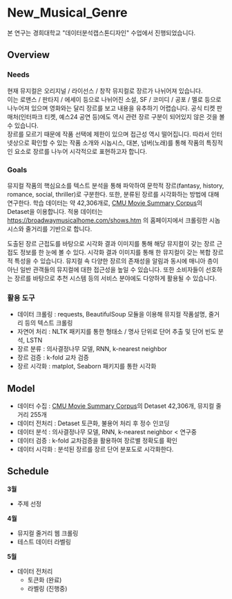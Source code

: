 # New_Musical_Genre

본 연구는 경희대학교 "데이터분석캡스톤디자인" 수업에서 진행되었습니다.

[CMU]: http://www.cs.cmu.edu/~ark/personas/ "Go CMU Movie Summary Corpus"


## Overview
### Needs
현재 뮤지컬은 오리지널 / 라이선스 / 창작 뮤지컬로 장르가 나뉘어져 있습니다.   
이는 로맨스 / 판타지 / 에세이 등으로 나뉘어진 소설, SF / 코미디 / 공포 / 멜로 등으로 나누어져 있으며 영화와는 달리 장르를 보고 내용을 유추하기 어렵습니다. 공식 티켓 판매처(인터파크 티켓, 예스24 공연 등)에도 역시 관련 장르 구분이 되어있지 않은 것을 볼 수 있습니다.   
장르를 모르기 때문에 작품 선택에 제한이 있으며 접근성 역시 떨어집니다. 따라서 인터넷상으로 확인할 수 있는 작품 소개와 시놉시스, 대본, 넘버(노래)를 통해 작품의 특징적인 요소로 장르를 나누어 시각적으로 표현하고자 합니다.

### Goals
뮤지컬 작품의 핵심요소를 텍스트 분석을 통해 파악하여 문학적 장르(fantasy, history, romance, social, thriller)로 구분한다. 또한, 분류된 장르를 시각화하는 방법에 대해 연구한다.
학습 데이터는 약 42,306개로, [CMU Movie Summary Corpus][CMU]의 Detaset을 이용합니다. 적용 데이터는 https://broadwaymusicalhome.com/shows.htm 의 홈페이지에서 크롤링한 시놉시스와 줄거리를 기반으로 합니다.


도출된 장르 근접도를 바탕으로 시각화 결과 이미지를 통해 해당 뮤지컬이 갖는 장르 근접도 정보를 한 눈에 볼 수 있다. 시각화 결과 이미지를 통해 한 뮤지컬이 갖는 복합 장르적 특성을 수 있습니다. 뮤지컬 속 다양한 장르의 존재성을 알림과 동시에 매니아 층이 아닌 일반 관객들의 뮤지컬에 대한 접근성을 높일 수 있습니다. 또한 소비자들이 선호하는 장르를 바탕으로 추천 시스템 등의 서비스 분야에도 다양하게 활용될 수 있습니다.

### 활용 도구

- 데이터 크롤링 : requests, BeautifulSoup 모듈을 이용해 뮤지컬 작품설명, 줄거리 등의 텍스트 크롤링
- 자연어 처리 :  NLTK 패키지를 통한 형태소 / 명사 단위로 단어 추출 및 단어 빈도 분석, LSTN
- 장르 분류 : 의사결정나무 모델, RNN, k-nearest neighbor
- 장르 검증 : k-fold 교차 검증
- 장르 시각화 : matplot, Seaborn 패키지를 통한 시각화

## Model
- 데이터 수집 : [CMU Movie Summary Corpus][CMU]의 Detaset  42,306개, 뮤지컬 줄거리 255개
- 데이터 전처리 : Detaset 토큰화, 불용어 처리 후 정수 인코딩
- 데이터 분석 :  의사결정나무 모델, RNN, k-nearest neighbor < 연구중
- 데이터 검증 : k-fold 교차검증을 활용하여 장르별 정확도를 확인
- 데이터 시각화 : 분석된 장르를 장르 단어 분포도로 시각화한다.



## Schedule

__3월__
  - 주제 선정   
     
__4월__
  - 뮤지컬 줄거리 웹 크롤링
  - 테스트 데이터 라벨링   
     
__5월__
  - 데이터 전처리
    + 토큰화 (완료)
    + 라벨링 (진행중)



